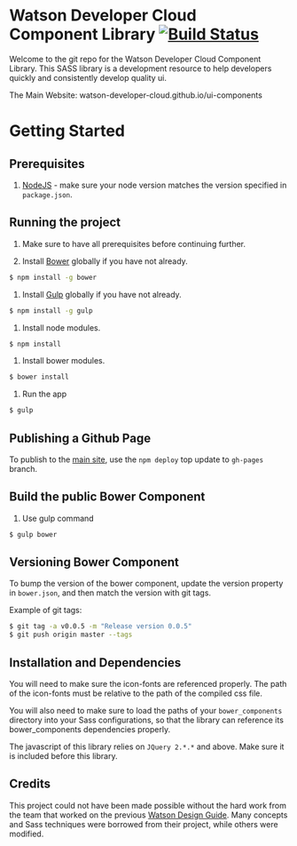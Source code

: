 # Watson Developer Cloud Component Library [![Build Status](https://travis-ci.org/jzhang300/ui-components.svg?branch=master)](https://travis-ci.org/jzhang300/ui-components)

Welcome to the git repo for the Watson Developer Cloud Component Library.
This SASS library is a development resource to help developers quickly and consistently develop quality ui.

The Main Website: watson-developer-cloud.github.io/ui-components

# Getting Started

## Prerequisites

1. [NodeJS](https://nodejs.org/en/) - make sure your node version matches the version specified in `package.json`.

## Running the project

1. Make sure to have all prerequisites before continuing further.

1. Install [Bower](https://bower.io/) globally if you have not already.

  ```bash
  $ npm install -g bower
  ```

1. Install [Gulp](http://gulpjs.com/) globally if you have not already.

  ```bash
  $ npm install -g gulp
  ```

1. Install node modules.

  ```bash
  $ npm install
  ```

1. Install bower modules.

  ```bash
  $ bower install
  ```

1. Run the app

  ```bash
  $ gulp
  ```

## Publishing a Github Page

To publish to the [main site](https://pages.github.ibm.com/watson/ui-component-library/), use the `npm deploy` top update to `gh-pages` branch.


## Build the public Bower Component

1. Use gulp command

  ```bash
  $ gulp bower
  ```

## Versioning Bower Component

To bump the version of the bower component, update the version property in `bower.json`, and then match the version with git tags.

Example of git tags:

```bash
$ git tag -a v0.0.5 -m "Release version 0.0.5"
$ git push origin master --tags
```

## Installation and Dependencies

You will need to make sure the icon-fonts are referenced properly.
The path of the icon-fonts must be relative to the path of the compiled css file.

You will also need to make sure to load the paths of your `bower_components` directory into your Sass configurations, so that the library can reference its bower_components dependencies properly.

The javascript of this library relies on `JQuery 2.*.*` and above.  Make sure it is
included before this library.

## Credits

This project could not have been made possible without the hard work from the team that worked on the previous [Watson Design Guide](https://github.com/IBM-Watson/design-guide).  Many concepts and Sass techniques were borrowed from their project, while others were modified.
